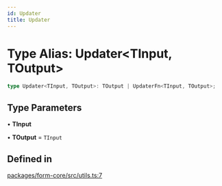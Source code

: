 ```yaml
---
id: Updater
title: Updater
---
```


# Type Alias: Updater\<TInput, TOutput\>

```ts
type Updater<TInput, TOutput>: TOutput | UpdaterFn<TInput, TOutput>;
```

## Type Parameters

• **TInput**

• **TOutput** = `TInput`

## Defined in

[packages/form-core/src/utils.ts:7](https://github.com/TanStack/form/blob/a7956e9367e8bea8c62bd25c618aa3ad9194b14d/packages/form-core/src/utils.ts#L7)
